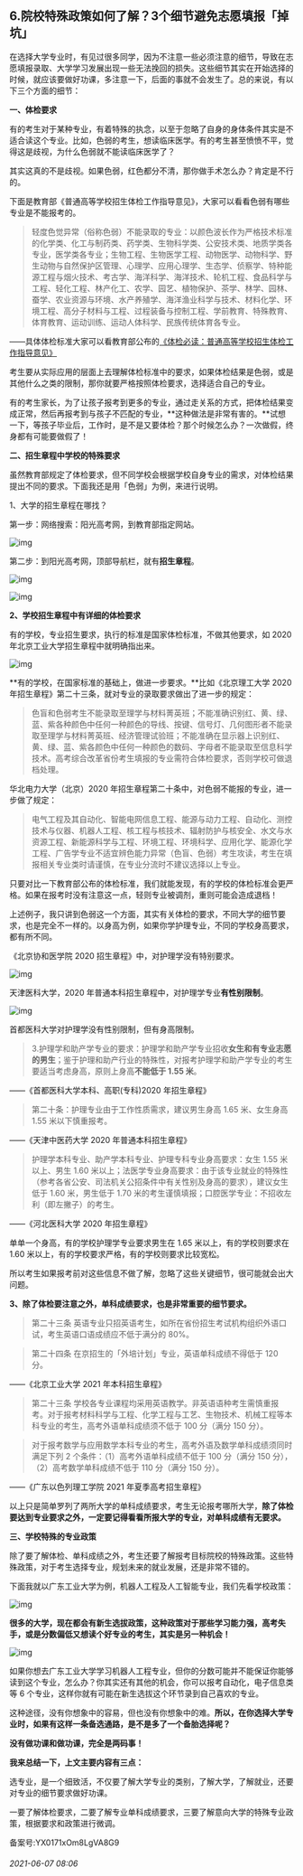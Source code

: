 ## 6.院校特殊政策如何了解？3个细节避免志愿填报「掉坑」
在选择大学专业时，有见过很多同学，因为不注意一些必须注意的细节，导致在志愿填报录取、大学学习发展出现一些无法挽回的损失。这些细节其实在开始选择的时候，就应该要做好功课，多注意一下，后面的事就不会发生了。总的来说，有以下三个方面的细节：


**一、体检要求**


有的考生对于某种专业，有着特殊的执念，以至于忽略了自身的身体条件其实是不适合读这个专业。比如，色弱的考生，想读临床医学。有的考生甚至愤愤不平，觉得这是歧视，为什么色弱就不能读临床医学了？


其实这真的不是歧视。如果色弱，红色都分不清，那你做手术怎么办？肯定是不行的。


下面是教育部《普通高等学校招生体检工作指导意见》，大家可以看看色弱有哪些专业是不能报考的。



> 轻度色觉异常（俗称色弱）不能录取的专业：以颜色波长作为严格技术标准的化学类、化工与制药类、药学类、生物科学类、公安技术类、地质学类各专业，医学类各专业；生物工程、生物医学工程、动物医学、动物科学、野生动物与自然保护区管理、心理学、应用心理学、生态学、侦察学、特种能源工程与烟火技术、考古学、海洋科学、海洋技术、轮机工程、食品科学与工程、轻化工程、林产化工、农学、园艺、植物保护、茶学、林学、园林、蚕学、农业资源与环境、水产养殖学、海洋渔业科学与技术、材料化学、环境工程、高分子材料与工程、过程装备与控制工程、学前教育、特殊教育、体育教育、运动训练、运动人体科学、民族传统体育各专业。


——具体体检标准大家可以看教育部公布的[《体检必读：普通高等学校招生体检工作指导意见》](https://www.ourschools.cn/learn/950)


考生要从实际应用的层面上去理解体检标准中的要求，如果体检结果是色弱，或是其他什么之类的限制，那你就要严格按照体检要求，选择适合自己的专业。


有的考生家长，为了让孩子报考到更多的专业，通过走关系的方式，把体检结果变成正常，然后再报考到与孩子不匹配的专业，**这种做法是非常有害的。**试想一下，等孩子毕业后，工作时，是不是又要体检？那个时候怎么办？一次做假，终身都有可能要做假了！


**二、招生章程中学校的特殊要求**


虽然教育部规定了体检要求，但不同学校会根据学校自身专业的需求，对体检结果提出不同的要求。下面我还是用「色弱」为例，来进行说明。


1、大学的招生章程在哪找？


第一步：网络搜索：阳光高考网，到教育部指定网站。


![img](https://pic3.zhimg.com/v2-6b35cac7bdc22b37fa9960528fa1802d.webp)

第二步：到阳光高考网，顶部导航栏，就有**招生章程**。


![img](https://pic4.zhimg.com/v2-3d4f0f763f0b77d8901740ba29b7b76e.webp)

![img](https://pic1.zhimg.com/v2-d9010a6a20212c250157c1560f84bff5.webp)

**2、学校招生章程中有详细的体检要求**


有的学校，专业招生要求，执行的标准是国家体检标准，不做其他要求，如 2020 年北京工业大学招生章程中就明确指出来。


![img](https://pic1.zhimg.com/v2-6cd88f805da621c6f0fcb1ea8c0138b4.webp)

**有的学校，在国家标准的基础上，做进一步要求。**比如《北京理工大学 2020 年招生章程》第二十三条，就对专业的录取要求做出了进一步的规定：



> 色盲和色弱考生不能录取至理学与材料菁英班；不能准确识别红、黄、绿、蓝、紫各种颜色中任何一种颜色的导线、按键、信号灯、几何图形者不能录取至理学与材料菁英班、经济管理试验班；不能准确在显示器上识别红、黄、绿、蓝、紫各颜色中任何一种颜色的数码、字母者不能录取至信息科学技术。高考综合改革省份考生填报的专业需符合体检要求，否则学校可做退档处理。


华北电力大学（北京）2020 年招生章程第二十条中，对色弱不能报的专业，进一步做了规定：



> 电气工程及其自动化、智能电网信息工程、能源与动力工程、自动化、测控技术与仪器、机器人工程、核工程与核技术、辐射防护与核安全、水文与水资源工程、新能源科学与工程、环境工程、环境科学、应用化学、能源化学工程、广告学专业不适宜辨色能力异常（色盲、色弱）考生攻读，考生在填报相关专业类时请谨慎，在专业分流时不建议选择以上专业。


只要对比一下教育部公布的体检标准，我们就能发现，有的学校的体检标准会更严格。如果在报考时没有注意这一点，轻则专业被调剂，重则可能会造成退档！


上述例子，我只讲到色弱这一个方面，其实有关体检的要求，不同大学的细节要求，也是完全不一样的。以身高为例，如果你学护理专业，不同的学校身高要求，都有所不同。


《北京协和医学院 2020 招生章程》中，对护理学没有特别要求。


![img](https://pic2.zhimg.com/v2-c28dea478aaf5c27a45e03cf85ce9d64.webp)

天津医科大学，2020 年普通本科招生章程中，对护理学专业**有性别限制**。


![img](https://pic2.zhimg.com/v2-66a0f002fe02ae4a59f292c09b14fd80.webp)

首都医科大学对护理学没有性别限制，但有身高限制。



> 3.护理学和助产学专业的要求：护理学和助产学专业招收**女生和有专业志愿的男生**；鉴于护理和助产行业的特殊性，对报考护理学和助产学专业的考生要适当考虑身高，原则上身高**不能低于 1.55 米**。


——《首都医科大学本科、高职(专科)2020 年招生章程》 



> 第二十条：护理专业由于工作性质需求，建议男生身高 1.65 米、女生身高 1.55 米以下慎重报考。


——《天津中医药大学 2020 年普通本科招生章程》



> 护理学本科专业、助产学本科专业、护理专科专业身高要求：女生 1.55 米以上、男生 1.60 米以上；法医学专业身高要求：由于该专业就业的特殊性（参考各省公安、司法机关公招条件中有关性别及身高的要求），建议女生低于 1.60 米，男生低于 1.70 米的考生谨慎填报；口腔医学专业：不招收左利（即左撇子）的考生。


——《河北医科大学 2020 年招生章程》


单单一个身高，有的学校护理学专业要求男生在 1.65 米以上，有的学校则要求在 1.60 米以上，有的学校要求严格，有的学校则要求比较宽松。


所以考生如果报考前对这些信息不做了解，忽略了这些关键细节，很可能就会出大问题。


**3、除了体检要注意之外，单科成绩要求，也是非常重要的细节要求。**



> 第二十三条 英语专业只招英语考生，如所在省份招生考试机构组织外语口试，考生英语口语成绩应不低于满分的 80%。



> 第二十四条 在京招生的「外培计划」专业，英语单科成绩不得低于 120 分。


——《北京工业大学 2021 年本科招生章程》



> 第二十三条 学校各专业课程均采用英语教学。非英语语种考生需慎重报考。对于报考材料科学与工程、化学工程与工艺、生物技术、机械工程等本科专业的考生，高考外语单科成绩须不低于 100 分（满分 150 分）。



> 对于报考数学与应用数学本科专业的考生，高考外语及数学单科成绩须同时满足下列 2 个条件：（1）高考外语单科成绩不低于 100 分（满分 150 分），（2）高考数学单科成绩不低于 110 分（满分 150 分）。


——《广东以色列理工学院 2021 年夏季高考招生章程》


以上只是简单罗列了两所大学的单科成绩要求，考生无论报考哪所大学，**除了体检要达到专业要求之外，一定要记得看看所报大学的专业，对单科成绩有无要求。**


**三、学校特殊的专业政策**


除了要了解体检、单科成绩之外，考生还要了解报考目标院校的特殊政策。这些特殊政策，对于考生选择专业，规划未来的就业发展，还是非常不错的。


下面我就以广东工业大学为例，机器人工程及人工智能专业，我们先看学校政策：


![img](https://pic2.zhimg.com/v2-efbf54d4740560f7e325b2600ade00b6.webp)

**很多的大学，现在都会有新生选拔政策，这种政策对于那些学习能力强，高考失手，或是分数偏低又想读个好专业的考生，其实是另一种机会！**


![img](https://pic4.zhimg.com/v2-356a88a8ac0db46d56b9a66da83560df.webp)

如果你想去广东工业大学学习机器人工程专业，但你的分数可能并不能保证你能够读到这个专业，怎么办？你其实还有其他的机会，你可以报考自动化，电子信息类等 6 个专业，这样你就有可能在新生选拔这个环节录到自己喜欢的专业。


这种途径，没有你想象中的容易，但也没有你想象中的难。**所以，在你选择大学专业时，如果有这样一条备选通路，是不是多了一个备胎选择呢？**


**没有做功课和做功课，完全是两码事！** 


**我来总结一下，上文主要内容有三点：**


选专业，是一个细致活，不仅要了解大学专业的类别，了解大学，了解就业，还要对专业的细节要求做好功课。


一要了解体检要求，二要了解专业单科成绩要求，三要了解意向大学的特殊专业政策，根据要求和政策进行微调。


备案号:YX0171xOm8LgVA8G9


###### 2021-06-07 08:06
